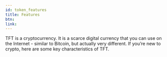 ```yaml
---
id: token_features
title: Features
btn: 
link: 
---
```


TFT is a cryptocurrency. It is a scarce digital currency that you can use on the Internet - similar to Bitcoin, but actually very different. If you’re new to crypto, here are some key characteristics of TFT.
